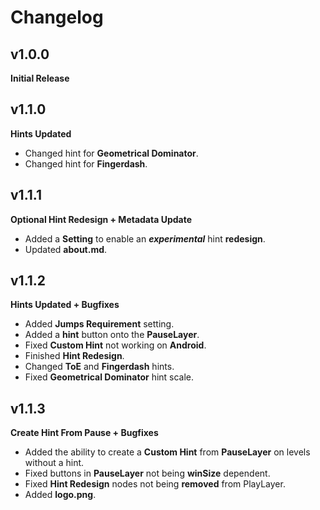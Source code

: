 # Changelog

## v1.0.0
**Initial Release**

## v1.1.0
**Hints Updated**
- Changed hint for **Geometrical Dominator**.
- Changed hint for **Fingerdash**.

## v1.1.1
**Optional Hint Redesign + Metadata Update**
- Added a **Setting** to enable an ***experimental*** hint **redesign**.
- Updated **about.md**.

## v1.1.2
**Hints Updated + Bugfixes**
- Added **Jumps Requirement** setting.
- Added a **hint** button onto the **PauseLayer**.
- Fixed **Custom Hint** not working on **Android**.
- Finished **Hint Redesign**.
- Changed **ToE** and **Fingerdash** hints.
- Fixed **Geometrical Dominator** hint scale.

## v1.1.3
**Create Hint From Pause + Bugfixes**
- Added the ability to create a **Custom Hint** from **PauseLayer** on levels without a hint.
- Fixed buttons in **PauseLayer** not being **winSize** dependent.
- Fixed **Hint Redesign** nodes not being **removed** from PlayLayer.
- Added **logo.png**.